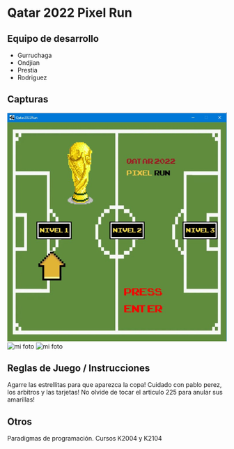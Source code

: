 # Qatar 2022 Pixel Run

## Equipo de desarrollo

- Gurruchaga
- Ondjian
- Prestia
- Rodriguez

## Capturas

![mi foto](capturas/menu.jpg)
![mi foto](capturas/capturaNivel1.jpg)
![mi foto](capturas/capturaNivel2.jpg)

## Reglas de Juego / Instrucciones

Agarre las estrellitas para que aparezca la copa!
Cuidado con pablo perez, los arbitros y las tarjetas!
No olvide de tocar el articulo 225 para anular sus amarillas!

## Otros
Paradigmas de programación. Cursos K2004 y K2104

